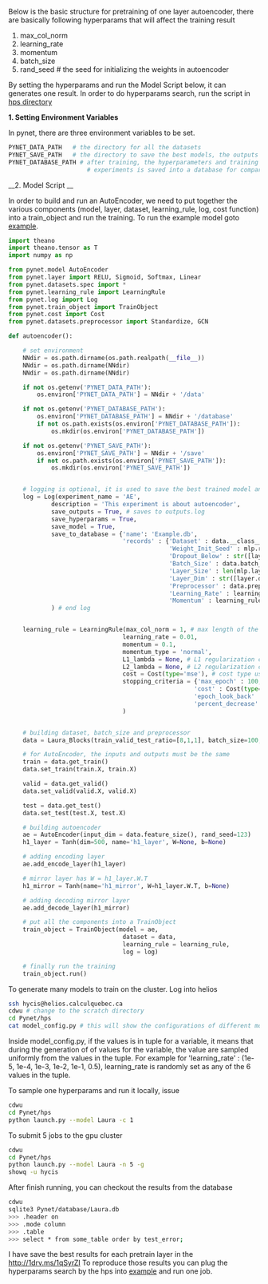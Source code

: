 
Below is the basic structure for pretraining of one layer autoencoder,
there are basically following hyperparams that will affect the training result
1. max_col_norm
2. learning_rate
3. momentum
4. batch_size
5. rand_seed # the seed for initializing the weights in autoencoder

By setting the hyperparams and run the Model Script below, it can generates one result.
In order to do hyperparams search, run the script in [hps directory](../hps/)

__1. Setting Environment Variables__

In pynet, there are three environment variables to be set.

```python
PYNET_DATA_PATH   # the directory for all the datasets
PYNET_SAVE_PATH   # the directory to save the best models, the outputs logs and the hyperparameters
PYNET_DATABASE_PATH # after training, the hyperparameters and training results from various
                      # experiments is saved into a database for comparisions
```

__2. Model Script __

In order to build and run an AutoEncoder, we need to put together the various components
(model, layer, dataset, learning_rule, log, cost function) into a train_object and run the
training. To run the example model goto [example](../example/AE_example.py).

```python
import theano
import theano.tensor as T
import numpy as np

from pynet.model AutoEncoder
from pynet.layer import RELU, Sigmoid, Softmax, Linear
from pynet.datasets.spec import *
from pynet.learning_rule import LearningRule
from pynet.log import Log
from pynet.train_object import TrainObject
from pynet.cost import Cost
from pynet.datasets.preprocessor import Standardize, GCN

def autoencoder():

    # set environment
    NNdir = os.path.dirname(os.path.realpath(__file__))
    NNdir = os.path.dirname(NNdir)
    NNdir = os.path.dirname(NNdir)

    if not os.getenv('PYNET_DATA_PATH'):
        os.environ['PYNET_DATA_PATH'] = NNdir + '/data'

    if not os.getenv('PYNET_DATABASE_PATH'):
        os.environ['PYNET_DATABASE_PATH'] = NNdir + '/database'
        if not os.path.exists(os.environ['PYNET_DATABASE_PATH']):
            os.mkdir(os.environ['PYNET_DATABASE_PATH'])

    if not os.getenv('PYNET_SAVE_PATH'):
        os.environ['PYNET_SAVE_PATH'] = NNdir + '/save'
        if not os.path.exists(os.environ['PYNET_SAVE_PATH']):
            os.mkdir(os.environ['PYNET_SAVE_PATH'])


    # logging is optional, it is used to save the best trained model and records the training result to a database
    log = Log(experiment_name = 'AE',
            description = 'This experiment is about autoencoder',
            save_outputs = True, # saves to outputs.log
            save_hyperparams = True,
            save_model = True,
            save_to_database = {'name': 'Example.db',
                                'records' : {'Dataset' : data.__class__.__name__,
                                             'Weight_Init_Seed' : mlp.rand_seed,
                                             'Dropout_Below' : str([layer.dropout_below for layer in mlp.layers]),
                                             'Batch_Size' : data.batch_size,
                                             'Layer_Size' : len(mlp.layers),
                                             'Layer_Dim' : str([layer.dim for layer in mlp.layers]),
                                             'Preprocessor' : data.preprocessor.__class__.__name__,
                                             'Learning_Rate' : learning_rule.learning_rate,
                                             'Momentum' : learning_rule.momentum}}
            ) # end log


    learning_rule = LearningRule(max_col_norm = 1, # max length of the weight vector from lower layer going into upper neuron
                                learning_rate = 0.01,
                                momentum = 0.1,
                                momentum_type = 'normal',
                                L1_lambda = None, # L1 regularization coefficient
                                L2_lambda = None, # L2 regularization coefficient
                                cost = Cost(type='mse'), # cost type use for backprop during training
                                stopping_criteria = {'max_epoch' : 100, # maximum number of epochs for the training
                                                    'cost' : Cost(type='mse'), # cost type use for testing the quality of the trained model
                                                    'epoch_look_back' : 10, # number of epoch to look back for error improvement
                                                    'percent_decrease' : 0.001} # requires at least 0.001 = 0.1% decrease in error when look back of 10 epochs
                                )


    # building dataset, batch_size and preprocessor
    data = Laura_Blocks(train_valid_test_ratio=[8,1,1], batch_size=100, preprocessor=GCN())

    # for AutoEncoder, the inputs and outputs must be the same
    train = data.get_train()
    data.set_train(train.X, train.X)

    valid = data.get_valid()
    data.set_valid(valid.X, valid.X)

    test = data.get_test()
    data.set_test(test.X, test.X)

    # building autoencoder
    ae = AutoEncoder(input_dim = data.feature_size(), rand_seed=123)
    h1_layer = Tanh(dim=500, name='h1_layer', W=None, b=None)

    # adding encoding layer
    ae.add_encode_layer(h1_layer)

    # mirror layer has W = h1_layer.W.T
    h1_mirror = Tanh(name='h1_mirror', W=h1_layer.W.T, b=None)

    # adding decoding mirror layer
    ae.add_decode_layer(h1_mirror)

    # put all the components into a TrainObject
    train_object = TrainObject(model = ae,
                                dataset = data,
                                learning_rule = learning_rule,
                                log = log)

    # finally run the training
    train_object.run()

```

To generate many models to train on the cluster. Log into helios

```bash
ssh hycis@helios.calculquebec.ca
cdwu # change to the scratch directory
cd Pynet/hps
cat model_config.py # this will show the configurations of different models
```

Inside model_config.py, if the values is in tuple for a variable, it means that during the generation of
of values for the variable, the value are sampled uniformly from the values in the tuple. For example for
'learning_rate'         : (1e-5, 1e-4, 1e-3, 1e-2, 1e-1, 0.5),
learning_rate is randomly set as any of the 6 values in the tuple.

To sample one hyperparams and run it locally, issue
```bash
cdwu
cd Pynet/hps
python launch.py --model Laura -c 1
```
To submit 5 jobs to the gpu cluster
```bash
cdwu
cd Pynet/hps
python launch.py --model Laura -n 5 -g
showq -u hycis
```

After finish running, you can checkout the results from the database
```bash
cdwu
sqlite3 Pynet/database/Laura.db
>>> .header on
>>> .mode column
>>> .table
>>> select * from some_table order by test_error;
```

I have save the best results for each pretrain layer in the http://1drv.ms/1qSyrZI
To reproduce those results you can plug the hyperparams search by the hps into [example](../example/AE_example.py)
and run one job.
